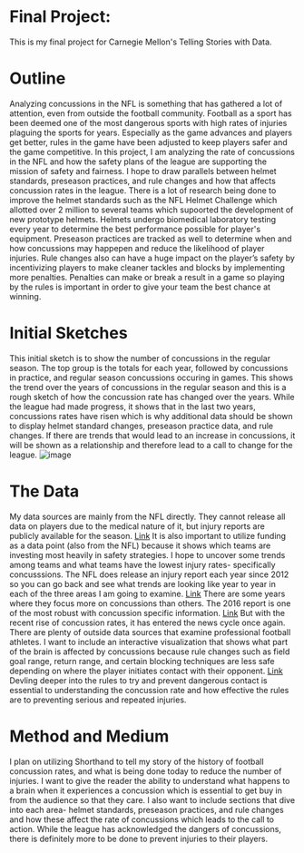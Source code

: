 # Final Project: 
This is my final project for Carnegie Mellon's Telling Stories with Data.
# Outline
  Analyzing concussions in the NFL is something that has gathered a lot of attention, even from outside the football community. Football as a sport has been deemed one of the most dangerous sports with high rates of injuries plaguing the sports for years. Especially as the game advances and players get better, rules in the game have been adjusted to keep players safer and the game competitive. In this project, I am analyzing the rate of concussions in the NFL and how the safety plans of the league are supporting the mission of safety and fairness. I hope to draw parallels between helmet standards, preseason practices, and rule changes and how that affects concussion rates in the league. There is a lot of research being done to improve the helmet standards such as the NFL Helmet Challenge which allotted over 2 million to several teams which supoorted the development of new prototype helmets. Helmets undergo biomedical laboratory testing every year to determine the best performance possible for player's equipment. Preseason practices are tracked as well to determine when and how concussions may happepen and reduce the likelihood of player injuries. Rule changes also can have a huge impact on the player’s safety by incentivizing players to make cleaner tackles and blocks by implementing more penalties. Penalties can make or break a result in a game so playing by the rules is important in order to give your team the best chance at winning.  
# Initial Sketches
  This initial sketch is to show the number of concussions in the regular season. The top group is the totals for each year, followed by concussions in practice, and regular season concussions occuring in games. This shows the trend over the years of concussions in the regular season and this is a rough sketch of how the concussion rate has changed over the years. While the league had made progress, it shows that in the last two years, concussions rates have risen which is why additional data should be shown to display helmet standard changes, preseason practice data, and rule changes. If there are trends that would lead to an increase in concussions, it will be shown as a relationship and therefore lead to a call to change for the league.
  ![image](https://user-images.githubusercontent.com/116730721/218504121-fe2220d6-8df5-4356-bbbe-5e002c8d0fe1.png)

# The Data
  My data sources are mainly from the NFL directly. They cannot release all data on players due to the medical nature of it, but injury reports are publicly available for the season. [Link](https://www.nfl.com/playerhealthandsafety/health-and-wellness/injury-data/injury-data)
  It is also important to utilize funding as a data point (also from the NFL) because it shows which teams are investing most heavily in safety strategies. I hope to uncover some trends among teams and what teams have the lowest injury rates- specifically concusssions. The NFL does release an injury report each year since 2012 so you can go back and see what trends are looking like year to year in each of the three areas I am going to examine. [Link](https://annualreport.playsmartplaysafe.com/)
  There are some years where they focus more on concussions than others. The 2016 report is one of the most robust with concussion specific information. [Link](https://static.www.nfl.com/image/upload/v1597323229/league/odido2a0jik6eu9kgzyu.pdf)
  But with the recent rise of concussion rates, it has entered the news cycle once again. There are plenty of outside data sources that examine professional football athletes. I want to include an interactive visualization that shows what part of the brain is affected by concussions because rule changes such as field goal range, return range, and certain blocking techniques are less safe depending on where the player initiates contact with their opponent. [Link](https://www.center4research.org/football-brain-injuries-need-know/) Devling deeper into the rules to try and prevent dangerous contact is essential to understanding the concussion rate and how effective the rules are to preventing serious and repeated injuries. 
  
# Method and Medium
  I plan on utilizing Shorthand to tell my story of the history of football concussion rates, and what is being done today to reduce the number of injuries. I want to give the reader the ability to understand what happens to a brain when it experiences a concussion which is essential to get buy in from the audience so that they care. I also want to include sections that dive into each area- helmet standards, preseason practices, and rule changes and how these affect the rate of concussions which leads to the call to action. While the league has acknowledged the dangers of concussions, there is definitely more to be done to prevent injuries to their players. 
